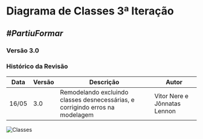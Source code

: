 # **Diagrama de Classes 3ª Iteração**

##  ***#PartiuFormar***

### **Versão 3.0**

### Histórico da Revisão
Data|Versão|Descrição|Autor
----|------|---------|------------------
16/05|3.0|Remodelando excluindo classes desnecessárias, e corrigindo erros na modelagem|Vitor Nere e Jônnatas Lennon

![Classes](http://i.imgur.com/HqrYDUz.png)